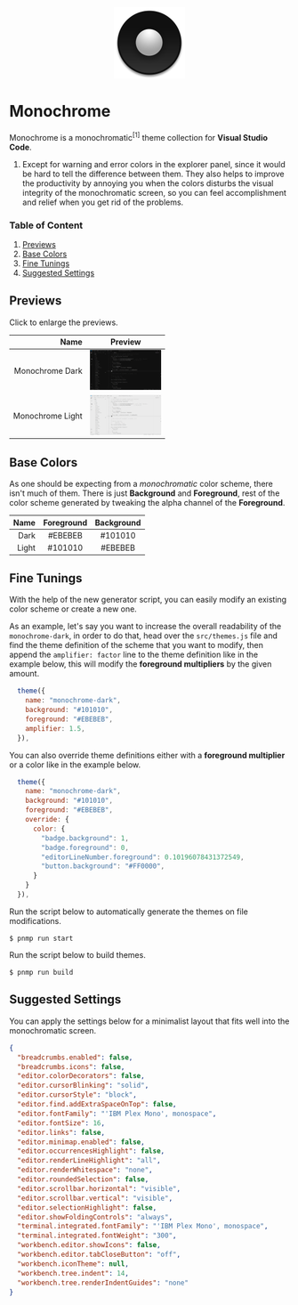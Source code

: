 <p align="center">
  <img src="./icon.png" width="128"/>
</p>

# Monochrome

Monochrome is a monochromatic<sup>[1]</sup> theme collection for **Visual Studio Code**.

1. Except for warning and error colors in the explorer panel, since it would be hard to tell the difference between them. They also helps to improve the productivity by annoying you when the colors disturbs the visual integrity of the monochromatic screen, so you can feel accomplishment and relief when you get rid of the problems.

### Table of Content

1. [Previews](#previews)
2. [Base Colors](#base-colors)
3. [Fine Tunings](#fine-tunings)
4. [Suggested Settings](#suggested-settings)

## Previews

Click to enlarge the previews.

|             Name | Preview                                                                                  |
| ---------------: | ---------------------------------------------------------------------------------------- |
|  Monochrome Dark | [<img src="./preview/monochrome-dark.png" width="128">](./preview/monochrome-dark.png)   |
| Monochrome Light | [<img src="./preview/monochrome-light.png" width="128">](./preview/monochrome-light.png) |

## Base Colors

As one should be expecting from a _monochromatic_ color scheme, there isn't much of them. There is just **Background** and **Foreground**, rest of the color scheme generated by tweaking the alpha channel of the **Foreground**.

|  Name | Foreground | Background |
| ----: | :--------: | :--------: |
|  Dark |  #EBEBEB   |  #101010   |
| Light |  #101010   |  #EBEBEB   |

## Fine Tunings

With the help of the new generator script, you can easily modify an existing color scheme or create a new one.

As an example, let's say you want to increase the overall readability of the `monochrome-dark`, in order to do that, head over the `src/themes.js` file and find the theme definition of the scheme that you want to modify, then append the `amplifier: factor` line to the theme definition like in the example below, this will modify the **foreground multipliers** by the given amount.

```javascript
  theme({
    name: "monochrome-dark",
    background: "#101010",
    foreground: "#EBEBEB",
    amplifier: 1.5,
  }),
```

You can also override theme definitions either with a **foreground multiplier** or a color like in the example below.

```javascript
  theme({
    name: "monochrome-dark",
    background: "#101010",
    foreground: "#EBEBEB",
    override: {
      color: {
        "badge.background": 1,
        "badge.foreground": 0,
        "editorLineNumber.foreground": 0.10196078431372549,
        "button.background": "#FF0000",
      }
    }
  }),
```

Run the script below to automatically generate the themes on file modifications.

```shell
$ pnmp run start
```

Run the script below to build themes.

```shell
$ pnmp run build
```

## Suggested Settings

You can apply the settings below for a minimalist layout that fits well into the monochromatic screen.

```json
{
  "breadcrumbs.enabled": false,
  "breadcrumbs.icons": false,
  "editor.colorDecorators": false,
  "editor.cursorBlinking": "solid",
  "editor.cursorStyle": "block",
  "editor.find.addExtraSpaceOnTop": false,
  "editor.fontFamily": "'IBM Plex Mono', monospace",
  "editor.fontSize": 16,
  "editor.links": false,
  "editor.minimap.enabled": false,
  "editor.occurrencesHighlight": false,
  "editor.renderLineHighlight": "all",
  "editor.renderWhitespace": "none",
  "editor.roundedSelection": false,
  "editor.scrollbar.horizontal": "visible",
  "editor.scrollbar.vertical": "visible",
  "editor.selectionHighlight": false,
  "editor.showFoldingControls": "always",
  "terminal.integrated.fontFamily": "'IBM Plex Mono', monospace",
  "terminal.integrated.fontWeight": "300",
  "workbench.editor.showIcons": false,
  "workbench.editor.tabCloseButton": "off",
  "workbench.iconTheme": null,
  "workbench.tree.indent": 14,
  "workbench.tree.renderIndentGuides": "none"
}
```
